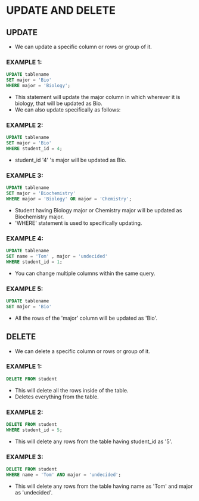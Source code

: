 # UPDATE AND DELETE

## UPDATE
- We can update a specific column or rows or group of it.

### EXAMPLE 1:
```SQL
UPDATE tablename
SET major = 'Bio'
WHERE major = 'Biology';
```
- This statement will update the major column in which wherever it is biology, that will be updated as Bio.
 - We can also update specifically as follows:

### EXAMPLE 2:

 ```SQL
UPDATE tablename
SET major = 'Bio'
WHERE student_id = 4;
```
- student_id '4' 's major will be updated as Bio.

### EXAMPLE 3:

```SQL
UPDATE tablename
SET major = 'Biochemistry'
WHERE major = 'Biology' OR major = 'Chemistry';
```
- Student having Biology major or Chemistry major will be updated as Biochemistry major.
- 'WHERE' statement is used to specifically updating.

### EXAMPLE 4:

```SQL
UPDATE tablename
SET name = 'Tom' , major = 'undecided'
WHERE student_id = 1;
```
- You can change multiple columns within the same query.

### EXAMPLE 5:
```SQL
UPDATE tablename
SET major = 'Bio'
```
- All the rows of the 'major' column will be updated as 'Bio'.

## DELETE

- We can delete a specific column or rows or group of it.

### EXAMPLE 1:

```SQL
DELETE FROM student
```
- This will delete all the rows inside of the table.
- Deletes everything from the table.

### EXAMPLE 2:

```SQL
DELETE FROM student
WHERE student_id = 5;
```
- This will delete any rows from the table having student_id as '5'.

### EXAMPLE 3:

```SQL
DELETE FROM student
WHERE name = 'Tom' AND major = 'undecided';
```
- This will delete any rows from the table having name as 'Tom' and major as 'undecided'.